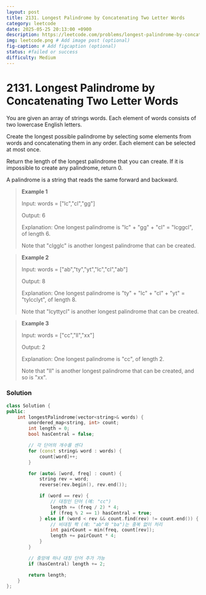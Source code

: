 ```yaml
---
layout: post
title: 2131. Longest Palindrome by Concatenating Two Letter Words
category: leetcode
date: 2025-05-25 20:13:00 +0900
description: https://leetcode.com/problems/longest-palindrome-by-concatenating-two-letter-words/description/?envType=daily-question&envId=2025-05-25
img: leetcode.png # Add image post (optional)
fig-caption: # Add figcaption (optional)
status: #failed or success
difficulty: Medium
---
```


# 2131. Longest Palindrome by Concatenating Two Letter Words


You are given an array of strings words. Each element of words consists of two lowercase English letters.

Create the longest possible palindrome by selecting some elements from words and concatenating them in any order. Each element can be selected at most once.

Return the length of the longest palindrome that you can create. If it is impossible to create any palindrome, return 0.

A palindrome is a string that reads the same forward and backward.

 

> **Example 1**
> 
> Input: words = ["lc","cl","gg"]
> 
> Output: 6
> 
> Explanation: One longest palindrome is "lc" + "gg" + "cl" = "lcggcl", of length 6.
> 
> Note that "clgglc" is another longest palindrome that can be created.


> **Example 2**
> 
> Input: words = ["ab","ty","yt","lc","cl","ab"]
> 
> Output: 8
> 
> Explanation: One longest palindrome is "ty" + "lc" + "cl" + "yt" = "tylcclyt", of length 8.
> 
> Note that "lcyttycl" is another longest palindrome that can be created.


> **Example 3**
> 
> Input: words = ["cc","ll","xx"]
> 
> Output: 2
> 
> Explanation: One longest palindrome is "cc", of length 2.
> 
> Note that "ll" is another longest palindrome that can be created, and so is "xx".


### Solution
```cpp
class Solution {
public:
    int longestPalindrome(vector<string>& words) {
        unordered_map<string, int> count;
        int length = 0;
        bool hasCentral = false;

        // 각 단어의 개수를 센다
        for (const string& word : words) {
            count[word]++;
        }

        for (auto& [word, freq] : count) {
            string rev = word;
            reverse(rev.begin(), rev.end());

            if (word == rev) {
                // 대칭인 단어 (예: "cc")
                length += (freq / 2) * 4;
                if (freq % 2 == 1) hasCentral = true;
            } else if (word < rev && count.find(rev) != count.end()) {
                // 비대칭 짝 (예: "ab"와 "ba")는 중복 없이 처리
                int pairCount = min(freq, count[rev]);
                length += pairCount * 4;
            }
        }

        // 중앙에 하나 대칭 단어 추가 가능
        if (hasCentral) length += 2;

        return length;
    }
};
```